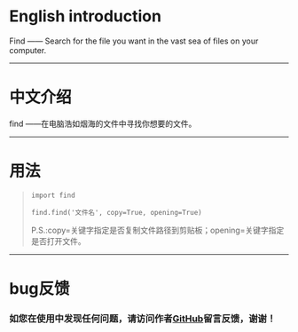 ﻿# English introduction
Find —— Search for the file you want in the vast sea of files on your computer.

- - - - - - - - - - - - - - - - - - - - - - - - - - - - - - - - - - - - - - - - - - - - - - - - - - - - - - - - - - - -

# 中文介绍
find ——在电脑浩如烟海的文件中寻找你想要的文件。

- - - - - - - - - - - - - - - - - - - - - - - - - - - - - - - - - - - - -

# 用法
> `import find`
> 
> `find.find('文件名', copy=True, opening=True)`
>
> P.S.:copy=关键字指定是否复制文件路径到剪贴板；opening=关键字指定是否打开文件。

- - - - - - - - - - - - - - - - - - - - - - - - - - - -
# bug反馈
### 如您在使用中发现任何问题，请访问作者[GitHub](https://github.com/CHUA-X/Find/issues "作者的GitHub")留言反馈，谢谢！